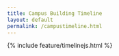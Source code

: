 ```yaml
---
title: Campus Building Timeline
layout: default
permalink: /campustimeline.html
---
```


<div class="py-3" markdown="1">
{% include feature/timelinejs.html %}
</div>